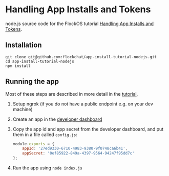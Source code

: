 # Handling App Installs and Tokens

node.js source code for the FlockOS tutorial [Handling App Installs and Tokens][tutorial].

[tutorial]: https://docs.flock.co/display/flockos/Handling+App+Installs+and+Tokens

## Installation

```
git clone git@github.com:flockchat/app-install-tutorial-nodejs.git
cd app-install-tutorial-nodejs
npm install
```

## Running the app

Most of these steps are described in more detail in the [tutorial][], 

1.  Setup ngrok (if you do not have a public endpoint e.g. on your dev machine)

2.  Create an app in the [developer dashboard](https://dev.flock.co)

3.  Copy the app id and app secret from the developer dashboard, and put them in a file called `config.js`:

    ```js
    module.exports = {
        appId: '27ed9330-6710-4983-9380-9f0748ca6b41',
        appSecret: '0ef85922-849a-4397-9564-94247f95dd7c'
    };

    ```

4. Run the app using `node index.js`
